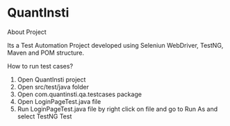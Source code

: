 # QuantInsti

About Project

Its a Test Automation Project developed using Seleniun WebDriver, TestNG, Maven and POM structure.

How to run test cases?
1) Open QuantInsti project
2) Open src/test/java folder
3) Open com.quantinsti.qa.testcases package
4) Open LoginPageTest.java file
5) Run LoginPageTest.java file by right click on file and go to Run As and select TestNG Test
